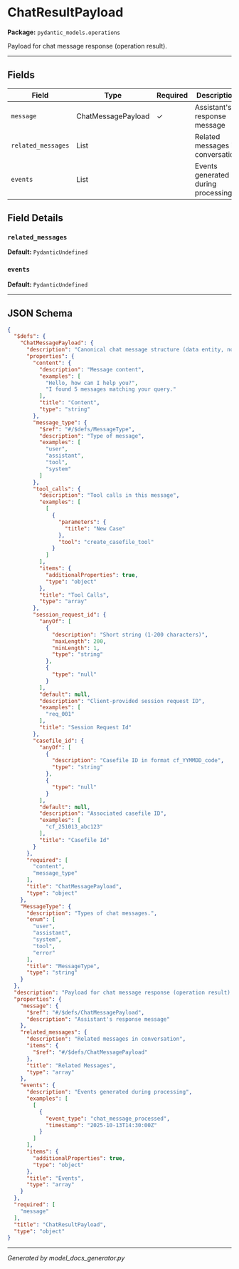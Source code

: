 # ChatResultPayload

**Package:** `pydantic_models.operations`

Payload for chat message response (operation result).

---

## Fields

| Field | Type | Required | Description |
|-------|------|----------|-------------|
| `message` | ChatMessagePayload | ✓ | Assistant's response message |
| `related_messages` | List |  | Related messages in conversation |
| `events` | List |  | Events generated during processing |

## Field Details

### `related_messages`

**Default:** `PydanticUndefined`

### `events`

**Default:** `PydanticUndefined`

---

## JSON Schema

```json
{
  "$defs": {
    "ChatMessagePayload": {
      "description": "Canonical chat message structure (data entity, not request payload).",
      "properties": {
        "content": {
          "description": "Message content",
          "examples": [
            "Hello, how can I help you?",
            "I found 5 messages matching your query."
          ],
          "title": "Content",
          "type": "string"
        },
        "message_type": {
          "$ref": "#/$defs/MessageType",
          "description": "Type of message",
          "examples": [
            "user",
            "assistant",
            "tool",
            "system"
          ]
        },
        "tool_calls": {
          "description": "Tool calls in this message",
          "examples": [
            [
              {
                "parameters": {
                  "title": "New Case"
                },
                "tool": "create_casefile_tool"
              }
            ]
          ],
          "items": {
            "additionalProperties": true,
            "type": "object"
          },
          "title": "Tool Calls",
          "type": "array"
        },
        "session_request_id": {
          "anyOf": [
            {
              "description": "Short string (1-200 characters)",
              "maxLength": 200,
              "minLength": 1,
              "type": "string"
            },
            {
              "type": "null"
            }
          ],
          "default": null,
          "description": "Client-provided session request ID",
          "examples": [
            "req_001"
          ],
          "title": "Session Request Id"
        },
        "casefile_id": {
          "anyOf": [
            {
              "description": "Casefile ID in format cf_YYMMDD_code",
              "type": "string"
            },
            {
              "type": "null"
            }
          ],
          "default": null,
          "description": "Associated casefile ID",
          "examples": [
            "cf_251013_abc123"
          ],
          "title": "Casefile Id"
        }
      },
      "required": [
        "content",
        "message_type"
      ],
      "title": "ChatMessagePayload",
      "type": "object"
    },
    "MessageType": {
      "description": "Types of chat messages.",
      "enum": [
        "user",
        "assistant",
        "system",
        "tool",
        "error"
      ],
      "title": "MessageType",
      "type": "string"
    }
  },
  "description": "Payload for chat message response (operation result).",
  "properties": {
    "message": {
      "$ref": "#/$defs/ChatMessagePayload",
      "description": "Assistant's response message"
    },
    "related_messages": {
      "description": "Related messages in conversation",
      "items": {
        "$ref": "#/$defs/ChatMessagePayload"
      },
      "title": "Related Messages",
      "type": "array"
    },
    "events": {
      "description": "Events generated during processing",
      "examples": [
        [
          {
            "event_type": "chat_message_processed",
            "timestamp": "2025-10-13T14:30:00Z"
          }
        ]
      ],
      "items": {
        "additionalProperties": true,
        "type": "object"
      },
      "title": "Events",
      "type": "array"
    }
  },
  "required": [
    "message"
  ],
  "title": "ChatResultPayload",
  "type": "object"
}
```

---

*Generated by model_docs_generator.py*
